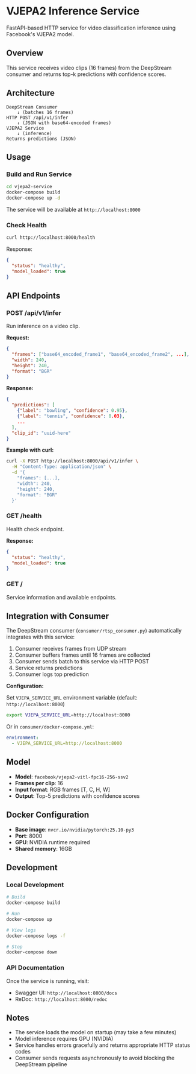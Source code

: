 # VJEPA2 Inference Service

FastAPI-based HTTP service for video classification inference using Facebook's VJEPA2 model.

## Overview

This service receives video clips (16 frames) from the DeepStream consumer and returns top-k predictions with confidence scores.

## Architecture

```
DeepStream Consumer
    ↓ (batches 16 frames)
HTTP POST /api/v1/infer
    ↓ (JSON with base64-encoded frames)
VJEPA2 Service
    ↓ (inference)
Returns predictions (JSON)
```

## Usage

### Build and Run Service

```bash
cd vjepa2-service
docker-compose build
docker-compose up -d
```

The service will be available at `http://localhost:8000`

### Check Health

```bash
curl http://localhost:8000/health
```

Response:
```json
{
  "status": "healthy",
  "model_loaded": true
}
```

## API Endpoints

### POST /api/v1/infer

Run inference on a video clip.

**Request:**
```json
{
  "frames": ["base64_encoded_frame1", "base64_encoded_frame2", ...],
  "width": 240,
  "height": 240,
  "format": "BGR"
}
```

**Response:**
```json
{
  "predictions": [
    {"label": "bowling", "confidence": 0.95},
    {"label": "tennis", "confidence": 0.03},
    ...
  ],
  "clip_id": "uuid-here"
}
```

**Example with curl:**
```bash
curl -X POST http://localhost:8000/api/v1/infer \
  -H "Content-Type: application/json" \
  -d '{
    "frames": [...],
    "width": 240,
    "height": 240,
    "format": "BGR"
  }'
```

### GET /health

Health check endpoint.

**Response:**
```json
{
  "status": "healthy",
  "model_loaded": true
}
```

### GET /

Service information and available endpoints.

## Integration with Consumer

The DeepStream consumer (`consumer/rtsp_consumer.py`) automatically integrates with this service:

1. Consumer receives frames from UDP stream
2. Consumer buffers frames until 16 frames are collected
3. Consumer sends batch to this service via HTTP POST
4. Service returns predictions
5. Consumer logs top prediction

**Configuration:**

Set `VJEPA_SERVICE_URL` environment variable (default: `http://localhost:8000`)

```bash
export VJEPA_SERVICE_URL=http://localhost:8000
```

Or in `consumer/docker-compose.yml`:
```yaml
environment:
  - VJEPA_SERVICE_URL=http://localhost:8000
```

## Model

- **Model**: `facebook/vjepa2-vitl-fpc16-256-ssv2`
- **Frames per clip**: 16
- **Input format**: RGB frames [T, C, H, W]
- **Output**: Top-5 predictions with confidence scores

## Docker Configuration

- **Base image**: `nvcr.io/nvidia/pytorch:25.10-py3`
- **Port**: 8000
- **GPU**: NVIDIA runtime required
- **Shared memory**: 16GB

## Development

### Local Development

```bash
# Build
docker-compose build

# Run
docker-compose up

# View logs
docker-compose logs -f

# Stop
docker-compose down
```

### API Documentation

Once the service is running, visit:
- Swagger UI: `http://localhost:8000/docs`
- ReDoc: `http://localhost:8000/redoc`

## Notes

- The service loads the model on startup (may take a few minutes)
- Model inference requires GPU (NVIDIA)
- Service handles errors gracefully and returns appropriate HTTP status codes
- Consumer sends requests asynchronously to avoid blocking the DeepStream pipeline

